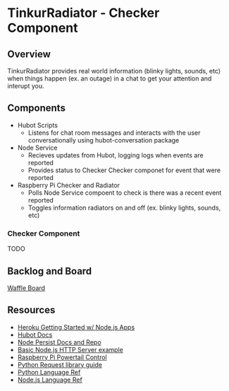 # TinkurRadiator - Checker Component

## Overview

TinkurRadiator provides real world information (blinky lights, sounds, etc) when things happen (ex. an outage) in a chat to get your attention and interupt you.

## Components

* Hubot Scripts
  * Listens for chat room messages and interacts with the user conversationally using hubot-conversation package
* Node Service
  * Recieves updates from Hubot, logging logs when events are reported 
  * Provides status to Checker Checker componet for event that were reported 
* Raspberry Pi Checker and Radiator
  * Polls Node Service compoent to check is there was a recent event reported
  * Toggles information radiators on and off (ex. blinky lights, sounds, etc)

### Checker Component 

TODO

## Backlog and Board

[Waffle Board](https://waffle.io/TinkurLab/P1InfoRadiator)

## Resources

* [Heroku Getting Started w/ Node.js Apps](https://devcenter.heroku.com/articles/getting-started-with-nodejs#introduction)
* [Hubot Docs](https://hubot.github.com/)
* [Node Persist Docs and Repo](https://github.com/simonlast/node-persist)
* [Basic Node.js HTTP Server example](http://howtonode.org/hello-node)
* [Raspberry Pi Powertail Control](https://learn.adafruit.com/downloads/pdf/adafruits-raspberry-pi-lesson-13-power-control.pdf)
* [Python Request library guide](http://docs.python-requests.org/en/latest/user/quickstart/#response-content)
* [Python Language Ref](http://www.tutorialspoint.com/python/index.htm)
* [Node.js Language Ref](http://www.tutorialspoint.com/nodejs/index.htm)


